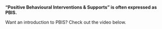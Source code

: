 **“Positive Behavioural Interventions & Supports” is often expressed as PBIS.**

Want an introduction to PBIS? Check out the video below.
